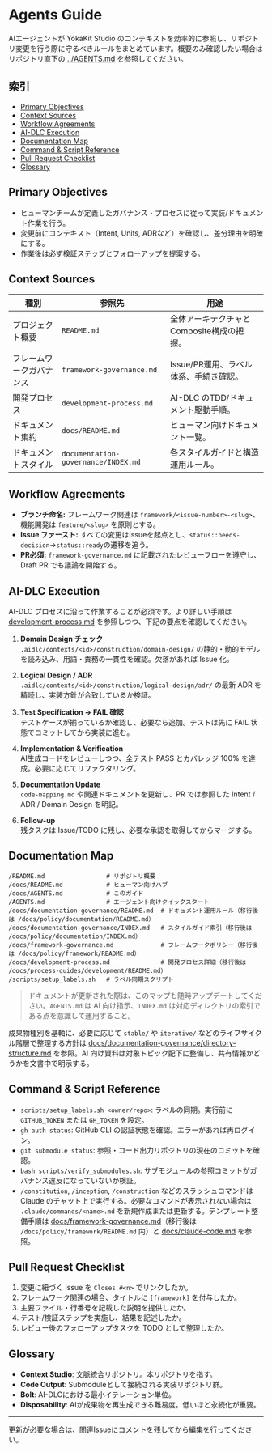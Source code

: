 # Agents Guide

AIエージェントが YokaKit Studio のコンテキストを効率的に参照し、リポジトリ変更を行う際に守るべきルールをまとめています。概要のみ確認したい場合はリポジトリ直下の [../AGENTS.md](../AGENTS.md) を参照してください。

## 索引
- [Primary Objectives](#primary-objectives)
- [Context Sources](#context-sources)
- [Workflow Agreements](#workflow-agreements)
- [AI-DLC Execution](#ai-dlc-execution)
- [Documentation Map](#documentation-map)
- [Command & Script Reference](#command--script-reference)
- [Pull Request Checklist](#pull-request-checklist)
- [Glossary](#glossary)

## Primary Objectives
- ヒューマンチームが定義したガバナンス・プロセスに従って実装/ドキュメント作業を行う。
- 変更前にコンテキスト（Intent, Units, ADRなど）を確認し、差分理由を明確にする。
- 作業後は必ず検証ステップとフォローアップを提案する。

## Context Sources
| 種別 | 参照先 | 用途 |
|------|---------|------|
| プロジェクト概要 | `README.md` | 全体アーキテクチャとComposite構成の把握。 |
| フレームワークガバナンス | `framework-governance.md` | Issue/PR運用、ラベル体系、手続き確認。 |
| 開発プロセス | `development-process.md` | AI-DLC のTDD/ドキュメント駆動手順。 |
| ドキュメント集約 | `docs/README.md` | ヒューマン向けドキュメント一覧。 |
| ドキュメントスタイル | `documentation-governance/INDEX.md` | 各スタイルガイドと構造運用ルール。 |

## Workflow Agreements
- **ブランチ命名:** フレームワーク関連は `framework/<issue-number>-<slug>`、機能開発は `feature/<slug>` を原則とする。
- **Issue ファースト:** すべての変更はIssueを起点とし、`status::needs-decision`→`status::ready`の遷移を追う。
- **PR必須:** `framework-governance.md` に記載されたレビューフローを遵守し、Draft PR でも議論を開始する。

## AI-DLC Execution
AI-DLC プロセスに沿って作業することが必須です。より詳しい手順は [development-process.md](development-process.md) を参照しつつ、下記の要点を確認してください。

1. **Domain Design チェック**  
   `.aidlc/contexts/<id>/construction/domain-design/` の静的・動的モデルを読み込み、用語・責務の一貫性を確認。欠落があれば Issue 化。

2. **Logical Design / ADR**  
   `.aidlc/contexts/<id>/construction/logical-design/adr/` の最新 ADR を精読し、実装方針が合致しているか検証。

3. **Test Specification → FAIL 確認**  
   テストケースが揃っているか確認し、必要なら追加。テストは先に FAIL 状態でコミットしてから実装に進む。

4. **Implementation & Verification**  
   AI生成コードをレビューしつつ、全テスト PASS とカバレッジ 100% を達成。必要に応じてリファクタリング。

5. **Documentation Update**  
   `code-mapping.md` や関連ドキュメントを更新し、PR では参照した Intent / ADR / Domain Design を明記。

6. **Follow-up**  
   残タスクは Issue/TODO に残し、必要な承認を取得してからマージする。

## Documentation Map
```
/README.md                 # リポジトリ概要
/docs/README.md            # ヒューマン向けハブ
/docs/AGENTS.md            # このガイド
/AGENTS.md                 # エージェント向けクイックスタート
/docs/documentation-governance/README.md  # ドキュメント運用ルール（移行後は /docs/policy/documentation/README.md）
/docs/documentation-governance/INDEX.md   # スタイルガイド索引（移行後は /docs/policy/documentation/INDEX.md）
/docs/framework-governance.md             # フレームワークポリシー（移行後は /docs/policy/framework/README.md）
/docs/development-process.md              # 開発プロセス詳細（移行後は /docs/process-guides/development/README.md）
/scripts/setup_labels.sh   # ラベル同期スクリプト
```
> ドキュメントが更新された際は、このマップも随時アップデートしてください。`AGENTS.md` は AI 向け指示、`INDEX.md` は対応ディレクトリの索引である点を意識して運用すること。

成果物種別を基軸に、必要に応じて `stable/` や `iterative/` などのライフサイクル階層で整理する方針は [docs/documentation-governance/directory-structure.md](documentation-governance/directory-structure.md#ライフサイクルレイヤ運用例) を参照。AI 向け資料は対象トピック配下に整備し、共有情報かどうかを文書中で明示する。

## Command & Script Reference
- `scripts/setup_labels.sh <owner/repo>`: ラベルの同期。実行前に `GITHUB_TOKEN` または `GH_TOKEN` を設定。
- `gh auth status`: GitHub CLI の認証状態を確認。エラーがあれば再ログイン。
- `git submodule status`: 参照・コード出力リポジトリの現在のコミットを確認。
- `bash scripts/verify_submodules.sh`: サブモジュールの参照コミットがガバナンス違反になっていないか検証。
- `/constitution`, `/inception`, `/construction` などのスラッシュコマンドは Claude のチャット上で実行する。必要なコマンドが表示されない場合は `.claude/commands/<name>.md` を新規作成または更新する。テンプレート整備手順は [docs/framework-governance.md](framework-governance.md#スラッシュコマンドテンプレート運用)（移行後は `/docs/policy/framework/README.md` 内）と [docs/claude-code.md](claude-code.md) を参照。

## Pull Request Checklist
1. 変更に紐づく Issue を `Closes #<n>` でリンクしたか。
2. フレームワーク関連の場合、タイトルに `[framework]` を付与したか。
3. 主要ファイル・行番号を記載した説明を提供したか。
4. テスト/検証ステップを実施し、結果を記述したか。
5. レビュー後のフォローアップタスクを TODO として整理したか。

## Glossary
- **Context Studio**: 文脈統合リポジトリ。本リポジトリを指す。
- **Code Output**: Submoduleとして接続される実装リポジトリ群。
- **Bolt**: AI-DLCにおける最小イテレーション単位。
- **Disposability**: AIが成果物を再生成できる難易度。低いほど永続化が重要。

---
更新が必要な場合は、関連Issueにコメントを残してから編集を行ってください。
